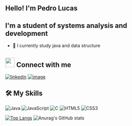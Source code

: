 ## Hello! I'm Pedro Lucas

## I'm a student of systems analysis and development
- 🌱 I currently study java and data structure

## <img src="https://media3.giphy.com/media/GbxZdp9V9TojWhTFeK/giphy.gif?cid=ecf05e47ayh5zv2bmq51o92s4osxbvvl0vnckpm26030jmmx&rid=giphy.gif&ct=s" width="30px" height="30px"> Connect with me
[![linkedin](https://img.shields.io/badge/linkedin-0A66C2?style=for-the-badge&logo=linkedin&logoColor=white)](www.linkedin.com/in/pedro-lucas-lopes-de-oliveira-7a090223a/)
[![image](https://img.shields.io/badge/Instagram-E4405F?style=for-the-badge&logo=instagram&logoColor=white)](https://www.instagram.com/pedroo0974/)

## 🛠️ My Skills

![Java](https://img.shields.io/badge/java-%23ED8B00.svg?style=for-the-badge&logo=java&logoColor=white)
![JavaScript](https://img.shields.io/badge/javascript-%23323330.svg?style=for-the-badge&logo=javascript&logoColor=%23F7DF1E)
![C](https://img.shields.io/badge/C%20programming-A8B9CC.svg?style=for-the-badge&logo=c&logoColor=white)
![HTML5](https://img.shields.io/badge/html-E34F26.svg?style=for-the-badge&logo=html5&logoColor=white) 
![CSS3](https://img.shields.io/badge/css-1572B6.svg?style=for-the-badge&logo=css3&logoColor=white) 

[![Top Langs](https://github-readme-stats.vercel.app/api/top-langs/?username=Pedro0974&layout=compact&langs_count=8&theme=dracula)](https://github.com/anuraghazra/github-readme-stats)
![Anurag's GitHub stats](https://github-readme-stats.vercel.app/api?username=Pedro0974&show_icons=true&theme=dracula)
 

